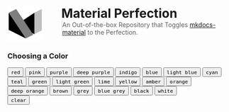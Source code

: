 <style>
 .container {
  display: flex;
  flex-wrap: wrap;
  width: 100%;     
  height: auto;
  align-items: flex-start;
  justify-content: flex-start;
 }

 .combined img {
  height: auto;
  width: 5.7em;
  max-height: 100%;
  max-width: calc(30% - 3em);    
  margin-right: 3em;
  object-fit: contain;
 }

 .content {
  flex: 1;
 }

 .combined h1, blockquote {
  margin: 0;
  padding: 0;
 }
</style>

<div class="container combined">
  <img
    class="filtered"
    src="logo.png"
    alt="Material Perfection"
   />
  <div class="content">
    <h1>Material Perfection</h1>
    <blockquote>
    An Out-of-the-box Repository that Toggles <a href="https://github.com/squidfunk/mkdocs-material">mkdocs-material</a> to the Perfection.
  </blockquote>
  </div>
</div>

### Choosing a Color

<div class="mdx-switch">
  <button data-md-color-primary="red"><code>red</code></button>
  <button data-md-color-primary="pink"><code>pink</code></button>
  <button data-md-color-primary="purple"><code>purple</code></button>
  <button data-md-color-primary="deep-purple"><code>deep purple</code></button>
  <button data-md-color-primary="indigo"><code>indigo</code></button>
  <button data-md-color-primary="blue"><code>blue</code></button>
  <button data-md-color-primary="light-blue"><code>light blue</code></button>
  <button data-md-color-primary="cyan"><code>cyan</code></button>
  <button data-md-color-primary="teal"><code>teal</code></button>
  <button data-md-color-primary="green"><code>green</code></button>
  <button data-md-color-primary="light-green"><code>light green</code></button>
  <button data-md-color-primary="lime"><code>lime</code></button>
  <button data-md-color-primary="yellow"><code>yellow</code></button>
  <button data-md-color-primary="amber"><code>amber</code></button>
  <button data-md-color-primary="orange"><code>orange</code></button>
  <button data-md-color-primary="deep-orange"><code>deep orange</code></button>
  <button data-md-color-primary="brown"><code>brown</code></button>
  <button data-md-color-primary="grey"><code>grey</code></button>
  <button data-md-color-primary="blue-grey"><code>blue grey</code></button>
  <button data-md-color-primary="black"><code>black</code></button>
  <button data-md-color-primary="white"><code>white</code></button>
  <br />
  <button data-md-color-primary="turquoise"><code>clear</code></button>
</div>

<script>
  var buttons = document.querySelectorAll("button[data-md-color-primary]")
  buttons.forEach(function(button) {
    button.addEventListener("click", function() {
      var attr = this.getAttribute("data-md-color-primary")
      document.body.setAttribute("data-md-color-primary", attr)
      var name = document.querySelector("#__code_1 code span.l")
      name.textContent = attr.replace("-", " ")
    })
  })
</script>
